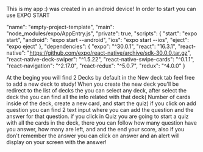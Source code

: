 This is my app :) was created in an android device!
 In order to start you can use EXPO START

  "name": "empty-project-template",
  "main": "node_modules/expo/AppEntry.js",
  "private": true,
  "scripts": {
    "start": "expo start",
    "android": "expo start --android",
    "ios": "expo start --ios",
    "eject": "expo eject"
  },
  "dependencies": {
    "expo": "^30.0.1",
    "react": "16.3.1",
    "react-native": "https://github.com/expo/react-native/archive/sdk-30.0.0.tar.gz",
    "react-native-deck-swiper": "^1.5.22",
    "react-native-swipe-cards": "^0.1.1",
    "react-navigation": "^2.17.0",
    "react-redux": "^5.0.7",
    "redux": "^4.0.0"
  }

  At the beging you will find 2 Decks by default in the New deck tab feel free to add a new deck to study!
  When you create the new deck you'll be redirect to the list of decks the you can select any deck, after
  select the deck the you can find all the info related with that deck( Number of cards inside of the deck, create a new card, and start the quiz)
  if you click on add question you can find 2 text input where you can add the question and the answer for that question.
  if you click in Quiz you are going to start a quiz with all the cards in the deck, there you can follow how many question have you answer,
  how many are left, and and the end your score, also if you don't remember the answer you can click on answer and an alert will display on your screen with the answer! 